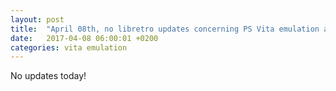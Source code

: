 ```yaml
---
layout: post
title:  "April 08th, no libretro updates concerning PS Vita emulation and emulators"
date:   2017-04-08 06:00:01 +0200
categories: vita emulation
---
```


No updates today!
